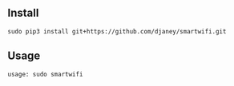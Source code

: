 ## Install

    sudo pip3 install git+https://github.com/djaney/smartwifi.git


## Usage

    usage: sudo smartwifi